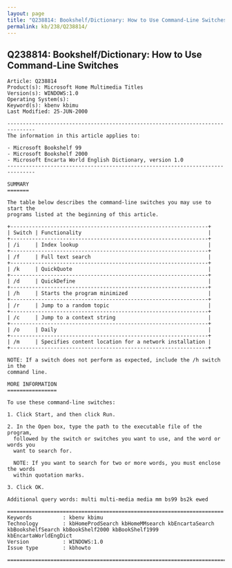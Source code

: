 ```yaml
---
layout: page
title: "Q238814: Bookshelf/Dictionary: How to Use Command-Line Switches"
permalink: kb/238/Q238814/
---
```


## Q238814: Bookshelf/Dictionary: How to Use Command-Line Switches

	Article: Q238814
	Product(s): Microsoft Home Multimedia Titles
	Version(s): WINDOWS:1.0
	Operating System(s): 
	Keyword(s): kbenv kbimu
	Last Modified: 25-JUN-2000
	
	-------------------------------------------------------------------------------
	The information in this article applies to:
	
	- Microsoft Bookshelf 99 
	- Microsoft Bookshelf 2000 
	- Microsoft Encarta World English Dictionary, version 1.0 
	-------------------------------------------------------------------------------
	
	SUMMARY
	=======
	
	The table below describes the command-line switches you may use to start the
	programs listed at the beginning of this article.
	
	+----------------------------------------------------------------+
	| Switch | Functionality                                         | 
	+----------------------------------------------------------------+
	| /i     | Index lookup                                          | 
	+----------------------------------------------------------------+
	| /f     | Full text search                                      | 
	+----------------------------------------------------------------+
	| /k     | QuickQuote                                            | 
	+----------------------------------------------------------------+
	| /d     | QuickDefine                                           | 
	+----------------------------------------------------------------+
	| /h     | Starts the program minimized                          | 
	+----------------------------------------------------------------+
	| /r     | Jump to a random topic                                | 
	+----------------------------------------------------------------+
	| /c     | Jump to a context string                              | 
	+----------------------------------------------------------------+
	| /o     | Daily                                                 | 
	+----------------------------------------------------------------+
	| /m     | Specifies content location for a network installation | 
	+----------------------------------------------------------------+
	
	NOTE: If a switch does not perform as expected, include the /h switch in the
	command line.
	
	MORE INFORMATION
	================
	
	To use these command-line switches:
	
	1. Click Start, and then click Run.
	
	2. In the Open box, type the path to the executable file of the program,
	  followed by the switch or switches you want to use, and the word or words you
	  want to search for.
	
	  NOTE: If you want to search for two or more words, you must enclose the words
	  within quotation marks.
	
	3. Click OK.
	
	Additional query words: multi multi-media media mm bs99 bs2k ewed
	
	======================================================================
	Keywords          : kbenv kbimu 
	Technology        : kbHomeProdSearch kbHomeMMsearch kbEncartaSearch kbBookshelfSearch kbBookShelf2000 kbBookShelf1999 kbEncartaWorldEngDict
	Version           : WINDOWS:1.0
	Issue type        : kbhowto
	
	=============================================================================
	
